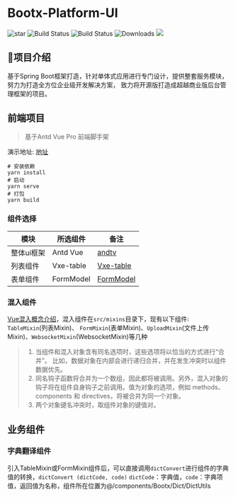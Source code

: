 # Bootx-Platform-UI 
<p>
 <img src='https://gitee.com/bootx/bootx-platform/badge/star.svg?theme=dark' alt='star'/>
 <img src="https://img.shields.io/badge/Boot%20Platform-1.1.1-success.svg" alt="Build Status">
 <img src="https://img.shields.io/badge/Author-Bootx-orange.svg" alt="Build Status">
 <img src="https://img.shields.io/badge/Vue-2.6-blue.svg" alt="Downloads">
 <img src="https://img.shields.io/badge/license-Apache%20License%202.0-green.svg"/>
</p>


## 🍈项目介绍

基于Spring Boot框架打造，针对单体式应用进行专门设计，提供整套服务模块，努力为打造全方位企业级开发解决方案，
致力将开源版打造成超越商业版后台管理框架的项目。

## 前端项目
> 基于Antd Vue Pro 前端脚手架

演示地址: [地址](http://web.platform.bootx.cn/)

```shell
# 安装依赖
yarn install
# 启动
yarn serve
# 打包
yarn build
```
### 组件选择

| 模块       | 所选组件  | 备注                                                         |
| ---------- | --------- | ------------------------------------------------------------ |
| 整体ui框架 | Antd Vue  | [andtv](https://www.antdv.com/)                              |
| 列表组件   | Vxe-table | [Vxe-table](https://gitee.com/xuliangzhan_admin/vxe-table/)  |
| 表单组件   | FormModel | [FormModel ](https://www.antdv.com/components/form-model-cn/) |

### 混入组件

[Vue混入概念介绍](https://cn.vuejs.org/v2/guide/mixins.html)，混入组件在`src/mixins`目录下，现有以下组件: `TableMixin`(列表Mixin)、
`FormMixin`(表单Mixin)、`UploadMixin`(文件上传Mixin)、`WebsocketMixin`(WebsocketMixin)等几种

> 1. 当组件和混入对象含有同名选项时，这些选项将以恰当的方式进行“合并”。 比如，数据对象在内部会进行递归合并，并在发生冲突时以组件数据优先。
> 2. 同名钩子函数将合并为一个数组，因此都将被调用。另外，混入对象的钩子将在组件自身钩子之前调用。值为对象的选项，例如 methods、components 和 directives，将被合并为同一个对象。
> 3. 两个对象键名冲突时，取组件对象的键值对。



## 业务组件

### 字典翻译组件

引入TableMixin或FormMixin组件后，可以直接调用`dictConvert`进行组件的字典值的转换，`dictConvert (dictCode, code)` `dictCode`：字典值，`code`：字典项值，返回值为名称，组件所在位置为@/components/Bootx/Dict/DictUtils
